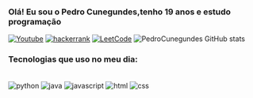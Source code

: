 ### Olá! Eu sou o Pedro Cunegundes,tenho 19 anos e estudo programação
[![Youtube](https://img.shields.io/badge/Instagram-E4405F?style=for-the-badge&logo=instagram&logoColor=white)](https://www.instagram.com/pedrocunegundes_/)
[![hackerrank](https://img.shields.io/badge/-Hackerrank-2EC866?style=for-the-badge&logo=HackerRank&logoColor=white)](https://www.hackerrank.com/bangue062?hr_r=1)
[![LeetCode](https://img.shields.io/badge/-LeetCode-FFA116?style=for-the-badge&logo=LeetCode&logoColor=black)](https://leetcode.com/Pedro_Cunegundes/)
![PedroCunegundes GitHub stats](https://github-readme-stats.vercel.app/api?username=PedroL1122&show_icons=true&theme=radical)
### Tecnologias que uso no meu dia:
<div style="display: inline_block"><br/>
<img align="center" alt="python" src="https://img.shields.io/badge/Python-3776AB?style=for-the-badge&logo=python&logoColor=white"/>
<img align="center" alt="java" src="https://img.shields.io/badge/Java-ED8B00?style=for-the-badge&logo=openjdk&logoColor=white"/>
<img align="center" alt="javascript" src="https://img.shields.io/badge/JavaScript-F7DF1E?style=for-the-badge&logo=javascript&logoColor=black"/>
<img align="center" alt="html" src="https://img.shields.io/badge/HTML5-E34F26?style=for-the-badge&logo=html5&logoColor=white"/>
<img align="center" alt="css" src="https://img.shields.io/badge/CSS-239120?&style=for-the-badge&logo=css3&logoColor=white"/>
</div>

